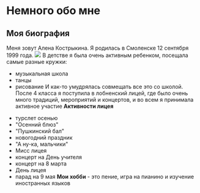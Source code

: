 # Немного обо мне
## Моя биография
Меня зовут Алена Кострыкина. Я родилась в Смоленске 12 сентября 1999 года. 
![](https://pp.userapi.com/c604830/v604830818/97e/6586nI1HVOY.jpg)
В детстве я была очень активным ребенком, посещала самые разные кружки:
  + музыкальная школа
  + танцы
  + рисование
И как-то умудрялась совмещать все это со школой. После 4 класса я поступила в лобненский лицей, где было очень много традиций, мероприятий и концертов, и во всем я принимала активное участие
**Активности лицея**
  - турслет осенью
  - "Осенний блюз"
  - "Пушкинский бал"
  - новогодний праздник
  - "А ну-ка, мальчики"
  - Мисс лицея
  - концерт на День учителя
  - концерт на 8 марта
  - День лицея
  - парад на 9 мая
**Мои хобби** - это пение, игра на пианино и изучение иностранных языков
